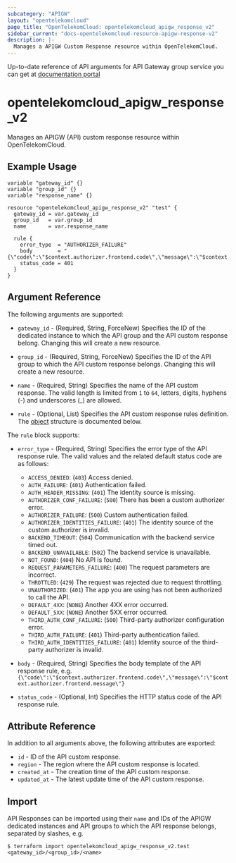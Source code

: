 ```yaml
---
subcategory: "APIGW"
layout: "opentelekomcloud"
page_title: "OpenTelekomCloud: opentelekomcloud_apigw_response_v2"
sidebar_current: "docs-opentelekomcloud-resource-apigw-response-v2"
description: |-
  Manages a APIGW Custom Response resource within OpenTelekomCloud.
---
```


Up-to-date reference of API arguments for API Gateway group service you can get at
[documentation portal](https://docs.otc.t-systems.com/api-gateway/api-ref/dedicated_gateway_apis_v2/group_response_management/index.html)

# opentelekomcloud_apigw_response_v2

Manages an APIGW (API) custom response resource within OpenTelekomCloud.

## Example Usage

```hcl
variable "gateway_id" {}
variable "group_id" {}
variable "response_name" {}

resource "opentelekomcloud_apigw_response_v2" "test" {
  gateway_id = var.gateway_id
  group_id   = var.group_id
  name       = var.response_name

  rule {
    error_type  = "AUTHORIZER_FAILURE"
    body        = "{\"code\":\"$context.authorizer.frontend.code\",\"message\":\"$context.authorizer.frontend.message\"}"
    status_code = 401
  }
}
```

## Argument Reference

The following arguments are supported:
* `gateway_id` - (Required, String, ForceNew) Specifies the ID of the dedicated instance to which the API group and the
  API custom response belong.
  Changing this will create a new resource.

* `group_id` - (Required, String, ForceNew) Specifies the ID of the API group to which the API custom response
  belongs.
  Changing this will create a new resource.

* `name` - (Required, String) Specifies the name of the API custom response.
  The valid length is limited from `1` to `64`, letters, digits, hyphens (-) and underscores (_) are allowed.

* `rule` - (Optional, List) Specifies the API custom response rules definition.
  The [object](#custom_response_rule) structure is documented below.

<a name="custom_response_rule"></a>
The `rule` block supports:

* `error_type` - (Required, String) Specifies the error type of the API response rule.
  The valid values and the related default status code are as follows:
  + `ACCESS_DENIED`: (`403`) Access denied.
  + `AUTH_FAILURE`: (`401`) Authentication failed.
  + `AUTH_HEADER_MISSING`: (`401`) The identity source is missing.
  + `AUTHORIZER_CONF_FAILURE`: (`500`) There has been a custom authorizer error.
  + `AUTHORIZER_FAILURE`: (`500`) Custom authentication failed.
  + `AUTHORIZER_IDENTITIES_FAILURE`: (`401`) The identity source of the custom authorizer is invalid.
  + `BACKEND_TIMEOUT`: (`504`) Communication with the backend service timed out.
  + `BACKEND_UNAVAILABLE`: (`502`) The backend service is unavailable.
  + `NOT_FOUND`: (`404`) No API is found.
  + `REQUEST_PARAMETERS_FAILURE`: (`400`) The request parameters are incorrect.
  + `THROTTLED`: (`429`) The request was rejected due to request throttling.
  + `UNAUTHORIZED`: (`401`) The app you are using has not been authorized to call the API.
  + `DEFAULT_4XX`: (`NONE`) Another 4XX error occurred.
  + `DEFAULT_5XX`: (`NONE`) Another 5XX error occurred.
  + `THIRD_AUTH_CONF_FAILURE`: (`500`) Third-party authorizer configuration error.
  + `THIRD_AUTH_FAILURE`: (`401`) Third-party authentication failed.
  + `THIRD_AUTH_IDENTITIES_FAILURE`: (`401`) Identity source of the third-party authorizer is invalid.

* `body` - (Required, String) Specifies the body template of the API response rule, e.g.
  `{\"code\":\"$context.authorizer.frontend.code\",\"message\":\"$context.authorizer.frontend.message\"}`

* `status_code` - (Optional, Int) Specifies the HTTP status code of the API response rule.

## Attribute Reference

In addition to all arguments above, the following attributes are exported:

* `id` - ID of the API custom response.
* `region` -  The region where the API custom response is located.
* `created_at` - The creation time of the API custom response.
* `updated_at` - The latest update time of the API custom response.

## Import

API Responses can be imported using their `name` and IDs of the APIGW dedicated instances and API groups to which the API
response belongs, separated by slashes, e.g.

```shell
$ terraform import opentelekomcloud_apigw_response_v2.test <gateway_id>/<group_id>/<name>
```
